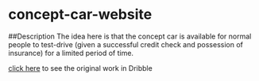 # concept-car-website

##Description
The idea here is that the concept car is available for normal people to test-drive (given a successful credit check and possession of insurance) for a limited period of time. 

[click here](https://dribbble.com/shots/1834553-Tesla-Model-S-Promosite-Concept-PSD-Freebie/attachments/305785) to see the original work in Dribble

